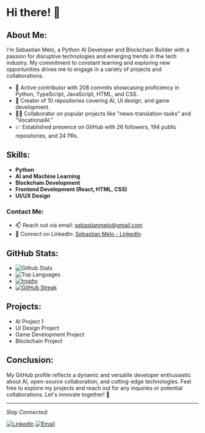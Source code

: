 # Hi there! 👋

## About Me:

I'm Sebastian Melo, a Python AI Developer and Blockchain Builder with a passion for disruptive technologies and emerging trends in the tech industry. My commitment to constant learning and exploring new opportunities drives me to engage in a variety of projects and collaborations.

- 🚀 Active contributor with 208 commits showcasing proficiency in Python, TypeScript, JavaScript, HTML, and CSS.
- 🌱 Creator of 10 repositories covering AI, UI design, and game development.
- 👨‍💻 Collaborator on popular projects like "news-translation-tasks" and "VocationalAI."
- 📈 Established presence on GitHub with 26 followers, 194 public repositories, and 24 PRs.

## Skills:

- **Python**
- **AI and Machine Learning**
- **Blockchain Development**
- **Frontend Development (React, HTML, CSS)**
- **UI/UX Design**

### Contact Me:

- 📫 Reach out via email: [sebastianmelo@gmail.com](mailto:sebastianmelo@gmail.com)
- 📱 Connect on LinkedIn: [Sebastian Melo - LinkedIn](https://www.linkedin.com/in/sebastianmelo)

## GitHub Stats:

- ![Github Stats](https://github-readme-stats.vercel.app/api?username=JsMelix)
- ![Top Languages](https://github-readme-stats.vercel.app/api/top-langs/?username=JsMelix)
- [![trophy](https://github-profile-trophy.vercel.app/?username=JsMelix)](https://github.com/JsMelix)
- [![GitHub Streak](https://streak-stats.demolab.com/?user=JsMelix)](https://git.io/streak-stats)

## Projects:

- AI Project 1
- UI Design Project
- Game Development Project
- Blockchain Project

## Conclusion:

My GitHub profile reflects a dynamic and versatile developer enthusiastic about AI, open-source collaboration, and cutting-edge technologies. Feel free to explore my projects and reach out for any inquiries or potential collaborations. Let's innovate together! 🚀

---

_Stay Connected:_

[![LinkedIn](https://img.shields.io/badge/LinkedIn-Connect-blue)](https://www.linkedin.com/in/sebastianmelo)
[![Email](https://img.shields.io/badge/Email-Contact-informational)](mailto:sebastianmelo@gmail.com)
